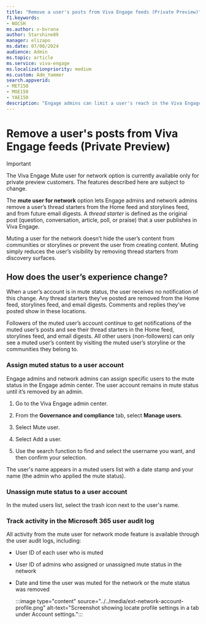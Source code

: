 ```yaml
---
title: "Remove a user's posts from Viva Engage feeds (Private Preview)"
f1.keywords:
- NOCSH
ms.author: v-bvrana
author: Starshine89
manager: elizapo
ms.date: 07/08/2024
audience: Admin
ms.topic: article
ms.service: viva-engage
ms.localizationpriority: medium
ms.custom: Adm_Yammer
search.appverid:
- MET150
- MOE150
- YAE150
description: "Engage admins can limit a user's reach in the Viva Engage network."
---
```


# Remove a user's posts from Viva Engage feeds (Private Preview)

>[!IMPORTANT]
>The Viva Engage Mute user for network option is currently available only for private preview customers. The features described here are subject to change.

The **mute user for network** option lets Engage admins and network admins remove a user’s thread starters from the Home feed and storylines feed, and from future email digests. A *thread starter* is defined as the original post (question, conversation, article, poll, or praise) that a user publishes in Viva Engage.

Muting a user for the network doesn’t hide the user’s content from communities or storylines or prevent the user from creating content. Muting simply reduces the user’s visibility by removing thread starters from discovery surfaces.

## How does the user’s experience change?

When a user’s account is in mute status, the user receives no notification of this change. Any thread starters they’ve posted are removed from the Home feed, storylines feed, and email digests. Comments and replies they’ve posted show in these locations.

Followers of the muted user’s account continue to get notifications of the muted user’s posts and see their thread starters in the Home feed, storylines feed, and email digests. All other users (non-followers) can only see a muted user’s content by visiting the muted user’s storyline or the communities they belong to.

### Assign muted status to a user account

Engage admins and network admins can assign specific users to the mute status in the Engage admin center. The user account remains in mute status until it’s removed by an admin.

1. Go to the Viva Engage admin center.

2. From the **Governance and compliance** tab, select **Manage users**.

3. Select Mute user.

4. Select Add a user.

5. Use the search function to find and select the username you want, and then confirm your selection.

The user's name appears in a muted users list with a date stamp and your name (the admin who applied the mute status).

### Unassign mute status to a user account

In the muted users list, select the trash icon next to the user's name.

### Track activity in the Microsoft 365 user audit log

All activity from the mute user for network mode feature is available through the user audit logs, including:

- User ID of each user who is muted
- User ID of admins who assigned or unassigned mute status in the network
- Date and time the user was muted for the network or the mute status was removed
 
    :::image type="content" source="../../media/ext-network-account-profile.png" alt-text="Screenshot showing locate profile settings in a tab under Account settings.":::
